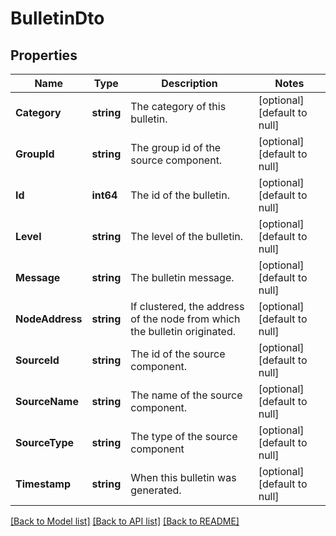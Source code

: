 # BulletinDto

## Properties
Name | Type | Description | Notes
------------ | ------------- | ------------- | -------------
**Category** | **string** | The category of this bulletin. | [optional] [default to null]
**GroupId** | **string** | The group id of the source component. | [optional] [default to null]
**Id** | **int64** | The id of the bulletin. | [optional] [default to null]
**Level** | **string** | The level of the bulletin. | [optional] [default to null]
**Message** | **string** | The bulletin message. | [optional] [default to null]
**NodeAddress** | **string** | If clustered, the address of the node from which the bulletin originated. | [optional] [default to null]
**SourceId** | **string** | The id of the source component. | [optional] [default to null]
**SourceName** | **string** | The name of the source component. | [optional] [default to null]
**SourceType** | **string** | The type of the source component | [optional] [default to null]
**Timestamp** | **string** | When this bulletin was generated. | [optional] [default to null]

[[Back to Model list]](../README.md#documentation-for-models) [[Back to API list]](../README.md#documentation-for-api-endpoints) [[Back to README]](../README.md)

